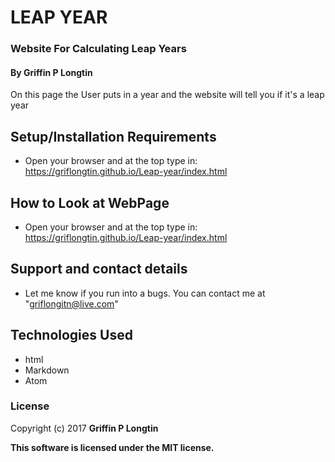 # LEAP YEAR

### Website For Calculating Leap Years

#### By Griffin P Longtin

On this page the User puts in a year and the website will tell you if it's a leap year

## Setup/Installation Requirements

* Open your browser and at the top type in: https://griflongtin.github.io/Leap-year/index.html

## How to Look at WebPage

* Open your browser and at the top type in: https://griflongtin.github.io/Leap-year/index.html

## Support and contact details

* Let me know if you run into a bugs. You can contact me at "griflongitn@live.com"

## Technologies Used

* html
* Markdown
* Atom

### License

Copyright (c) 2017 **Griffin P Longtin**

**This software is licensed under the MIT license.**
